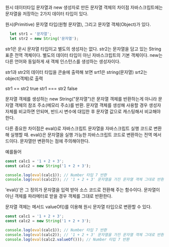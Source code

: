 원시 데이터타입 문자열과 new 생성자로 만든 문자열 객체의 차이점
자바스크립트에는 문자열을 저장하는 2가지 데이터 타입이 있다.

원시(Primitive) 문자열 타입(원형 문자열), 그리고 문자열 객체(Object)가 있다.

```javascript
  let str1 = '문자열';
  let str2 = new String('문자열');
```

str1은 운시 문자열 타입이고 별도의 생성자는 없다.
str2는 문자열을 담고 있는 String 표준 전역 객체이다.
별도의 데이터 타입이 아닌 자바스크립트의 기본 객체이다.
new는 다른 언어와 동일하게 새 객체 인스턴스를 생성하는 생성자이다.

str1과 str2의 데이터 타입을 콘솔에 출력해 보면 
srt1은 string(문자열)
srt2는 object(객체)로 출력

str1 == str2  true
str1 === str2  false

문자열 객체를 생성하는 new String("문자열")은 문자열 객체를 반환하는게 아니라 문자열 객체의 참조 주소(메모리 주소)를 반환.
문자열 객체를 생성해 사용할 경우 생성자 자체를 비교하면 안되며, 반드시 변수에 대입한 후 문자열 값으로 캐스팅해서 비교해야한다.



다른 중요한 차이점은 eval()로 자바스크립트 문자열을 자바스크립트 실행 코드로 변환해 실행할 때.
eval()은 문자열을 실행 가능한 자바스크립트 코드로 변환하는 전역 메서드이다.
문자열만 변환하는 점에 주의해아한다.

예를들어
```javascript
const calc1 = '1 + 2 + 3';
const calc2 = new String('1 + 2 + 3');

console.log(eval(calc1)); // Number 타입 7 반환
console.log(eval(calc2)); // '1 + 2 + 3' 문자열을 가진 문자열 객체 그대로 반환
```

'eval()'은  그 정의가 문자열을 입력 받아 소스 코드로 전환해 주는 함수이다.
문자열이 아닌 객체를 파라메터로 받을 경우 객체를 그대로 반환한다.

문자열 객체는 메서드 valueOf()를 이용해 원시 문자열 타입으로 변환할 수 있다.

```javascript
const calc1 = '1 + 2 + 3';
const calc2 = new String('1 + 2 + 3');

console.log(eval(calc1)); // Number 타입 7 반환
console.log(eval(calc2)); // '1 + 2 + 3' 문자열을 가진 문자열 객체 그대로 반환
console.log(eval(calc2.valueOf())); // Number 타입 7 반환
```

